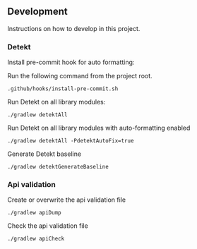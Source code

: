 ## Development

Instructions on how to develop in this project.

### Detekt

Install pre-commit hook for auto formatting:

Run the following command from the project root.
```
.github/hooks/install-pre-commit.sh
```

Run Detekt on all library modules:

```
./gradlew detektAll
```

Run Detekt on all library modules with auto-formatting enabled

```
./gradlew detektAll -PdetektAutoFix=true
```

Generate Detekt baseline

```
./gradlew detektGenerateBaseline
```

### Api validation

Create or overwrite the api validation file

```
./gradlew apiDump
```

Check the api validation file

```
./gradlew apiCheck
```